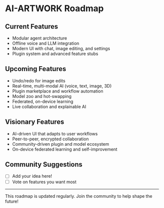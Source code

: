 # AI-ARTWORK Roadmap

## Current Features
- Modular agent architecture
- Offline voice and LLM integration
- Modern UI with chat, image editing, and settings
- Plugin system and advanced feature stubs

## Upcoming Features
- Undo/redo for image edits
- Real-time, multi-modal AI (voice, text, image, 3D)
- Plugin marketplace and workflow automation
- Model zoo and hot-swapping
- Federated, on-device learning
- Live collaboration and explainable AI

## Visionary Features
- AI-driven UI that adapts to user workflows
- Peer-to-peer, encrypted collaboration
- Community-driven plugin and model ecosystem
- On-device federated learning and self-improvement

## Community Suggestions
- [ ] Add your idea here!
- [ ] Vote on features you want most

---
This roadmap is updated regularly. Join the community to help shape the future! 
